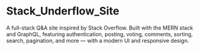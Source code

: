 # Stack_Underflow_Site
A full-stack Q&amp;A site inspired by Stack Overflow. Built with the MERN stack and GraphQL, featuring authentication, posting, voting, comments, sorting, search, pagination, and more — with a modern UI and responsive design.
